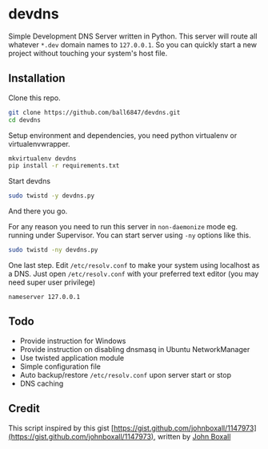 devdns
======

Simple Development DNS Server written in Python.
This server will route all whatever `*.dev` domain names to `127.0.0.1`.
So you can quickly start a new project without touching your system's host file.

## Installation

Clone this repo.

```bash
git clone https://github.com/ball6847/devdns.git
cd devdns
```

Setup environment and dependencies, you need python virtualenv or virtualenvwrapper.

```bash
mkvirtualenv devdns 
pip install -r requirements.txt
```

Start devdns

```bash
sudo twistd -y devdns.py
```

And there you go.

For any reason you need to run this server in `non-daemonize` mode eg. running under Supervisor.
You can start server using `-ny` options like this.

```bash
sudo twistd -ny devdns.py
```

One last step. Edit `/etc/resolv.conf` to make your system using localhost as a DNS.
Just open `/etc/resolv.conf` with your preferred text editor (you may need super user privilege)

```text
nameserver 127.0.0.1
```

## Todo

- Provide instruction for Windows
- Provide instruction on disabling dnsmasq in Ubuntu NetworkManager
- Use twisted application module
- Simple configuration file
- Auto backup/restore `/etc/resolv.conf` upon server start or stop
- DNS caching

## Credit

This script inspired by this gist [https://gist.github.com/johnboxall/1147973](https://gist.github.com/johnboxall/1147973), written by [John Boxall](https://github.com/johnboxall)